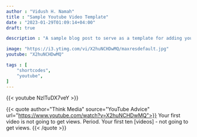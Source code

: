 ```yaml
---
author : "Vidush H. Namah"
title : "Sample Youtube Video Template"
date : "2023-01-29T01:09:14+04:00"
draft: true

description : "A sample blog post to serve as a template for adding youtube video to articles"

image: "https://i3.ytimg.com/vi/X2huNCHDwMQ/maxresdefault.jpg"
youtube: "X2huNCHDwMQ"

tags : [
    "shortcodes",
    "youtube",
]
---
```

{{< youtube NzlTuDX7veY >}}

{{< quote author="Think Media" source="YouTube Advice" url="https://www.youtube.com/watch?v=X2huNCHDwMQ">}}
Your first video is not going to get views. Period. Your first ten [videos] - not going to get views.
{{< /quote >}}